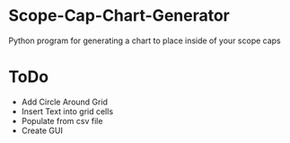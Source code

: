 # Scope-Cap-Chart-Generator
Python program for generating a chart to place inside of your scope caps

# ToDo
 - Add Circle Around Grid
 - Insert Text into grid cells
 - Populate from csv file
 - Create GUI
